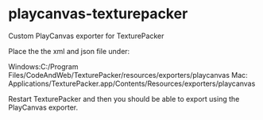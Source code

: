 # playcanvas-texturepacker
Custom PlayCanvas exporter for TexturePacker

Place the the xml and json file under:

Windows:C:/Program Files/CodeAndWeb/TexturePacker/resources/exporters/playcanvas
Mac: Applications/TexturePacker.app/Contents/Resources/exporters/playcanvas

Restart TexturePacker and then you should be able to export using the PlayCanvas exporter.
